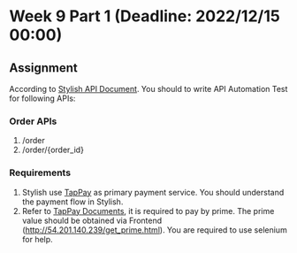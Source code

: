# Week 9 Part 1 (Deadline: 2022/12/15 00:00)

## Assignment
According to [Stylish API Document](https://app.swaggerhub.com/apis-docs/YINGNTY/Stylish/1.0.0). You should to write API Automation Test for following APIs:  


### Order APIs 
1.  /order
2.  /order/{order_id}

### Requirements
1. Stylish use [TapPay](https://www.tappaysdk.com/en/) as primary payment service. You should understand the payment flow in Stylish.
2. Refer to [TapPay Documents](https://docs.tappaysdk.com/tutorial/zh/portal.html), it is required to pay by prime. The prime value should be obtained via Frontend (http://54.201.140.239/get_prime.html). You are required to use selenium for help.  